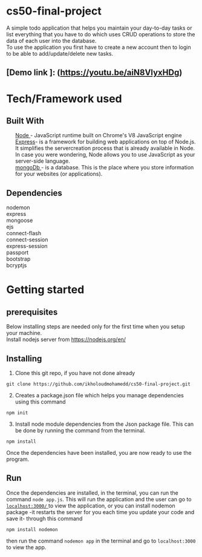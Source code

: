 # cs50-final-project
A simple todo application that helps you maintain your day-to-day tasks or list everything that you have to do which uses CRUD operations to store the data of each user into the database.<br />
To use the application you first have to create a new account then to login to be able to add/update/delete new tasks.

## [Demo link ]: (https://youtu.be/aiN8VIyxHDg)

# Tech/Framework used
## Built With
<ul>
  <a href = "https://nodejs.org/en/" >Node </a> - JavaScript runtime built on Chrome's V8 JavaScript engine  <br />
 <a href = "https://www.tutorialspoint.com/nodejs/nodejs_express_framework.htm">Express</a>- is a framework for building web applications on top of Node.js. It simplifies the servercreation process that is already available in Node. In case you were wondering, Node allows you to use JavaScript as your server-side language.<br />
 <a href = "https://www.mongodb.com/">mongoDb </a>- is a database. This is the place where you store information for your websites (or applications).<br />
</ul>
  

## Dependencies
nodemon <br/>
express <br />
mongoose <br />
ejs <br />
connect-flash <br />
connect-session <br />
express-session <br />
passport <br />
bootstrap <br />
bcryptjs <br />

# Getting started
## prerequisites 
Below installing steps are needed only for the first time when you setup your machine. <br />
Install nodejs server from https://nodejs.org/en/

## Installing 
1. Clone this git repo, if you have not done already <br />
```
git clone https://github.com/ikholoudmohamedd/cs50-final-project.git
```
2. Creates a package.json file which helps you manage dependencies using this command 
```
npm init
```
3. Install node module dependencies from the Json package file. This can be done by running the command from the terminal. <br/>
```
npm install 
``` 
Once the dependencies have been installed, you are now ready to use the program.<br />

## Run 
Once the dependencies are installed, in the terminal, you can run the command `node app.js`. This will run the application and the user can go to <a href = http://localhost:3000/> `localhost:3000/` </a> to view the application, or you can install nodemon package -it restarts the server for you each time you update your code and save it- through this command <br />
```
npm install nodemon 
```
then run the command `nodemon app` in the terminal and go to `localhost:3000` to view the app.<br />

